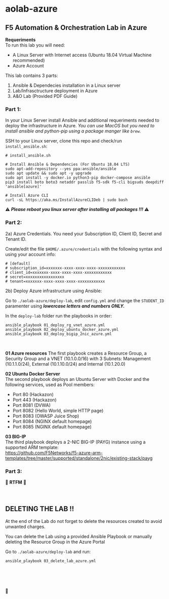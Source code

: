 # aolab-azure

## F5 Automation & Orchestration Lab in Azure

**Requeriments**\
To run this lab you will need:
- A Linux Server with Internet access (Ubuntu 18.04 Virtual Machine recommended) 
- Azure Account 

This lab contains 3 parts:
1.  Ansible & Dependecies installation in a Linux server 
2.  Lab/Infrasctructure deployment in Azure
3.  A&O Lab (Provided PDF Guide)

### Part 1: 
In your Linux Server install Ansible and additional requeriments needed to deploy the infrastructure in Azure. *You can use MacOS but you need to install ansible and python-pip using a package manger like `brew`.*

SSH to your Linux server, clone this repo and check/run `install_ansible.sh`:

```
# install_ansible.sh

# Install Ansible & Dependencies (For Ubuntu 18.04 LTS)
sudo apt-add-repository --yes ppa:ansible/ansible
sudo apt update && sudo apt -y upgrade
sudo apt install -y docker.io python3-pip docker-compose ansible
pip3 install boto boto3 netaddr passlib f5-sdk f5-cli bigsuds deepdiff 'ansible[azure]' 

# Install Azure CLI 
curl -sL https://aka.ms/InstallAzureCLIDeb | sudo bash

```

:warning: ***Please reboot you linux server after installing all packages !!!*** :warning:
<br />

### Part 2:
2a) Azure Credentials. 
You need your Subscription ID, Client ID, Secret and Tenant ID.

Create/edit the file `$HOME/.azure/credentials` with the following syntax and using your account info:
```
# [default]
# subscription_id=xxxxxxx-xxxx-xxxx-xxxx-xxxxxxxxxxxx
# client_id=xxxxxxx-xxxx-xxxx-xxxx-xxxxxxxxxxxx
# secret=xxxxxxxxxxxxxxxxx
# tenant=xxxxxxx-xxxx-xxxx-xxxx-xxxxxxxxxxxx
```

2b) Deploy Azure infrastructure using Ansible:

Go to `./aolab-azure/deploy-lab`, edit `config.yml` and change the `STUDENT_ID` paramenter using ***lowercase letters and numbers ONLY.***

In the `deploy-lab` folder run the playbooks in order:
```
ansible_playbook 01_deploy_rg_vnet_azure.yml
ansible_playbook 02_deploy_ubuntu_docker_azure.yml
ansible_playbook 03_deploy_bigip_2nic_azure.yml
```
<br />

**01 Azure resources**
The first playbook creates a Resource Group, a Security Group and a VNET (10.1.0.0/16) with 3 Subnets: Management (10.1.1.0/24), External (10.1.10.0/24) and Internal (10.1.20.0)

**02 Ubuntu Docker Server**\
The second playbook deploys an Ubuntu Server with Docker and the following services, used as Pool members: 
- Port 80   (Hackazon)
- Port 443  (Hackazon)
- Port 8081 (DVWA)
- Port 8082 (Hello World, simple HTTP page)
- Port 8083 (OWASP Juice Shop)
- Port 8084 (NGINX default homepage)
- Port 8085 (NGINX default homepage)

**03 BIG-IP**\
The third playbook deploys a 2-NIC BIG-IP (PAYG) instance using a supported ARM template:\
https://github.com/F5Networks/f5-azure-arm-templates/tree/master/supported/standalone/2nic/existing-stack/payg
<br />


### Part 3:

:book: **RTFM** :book:
<br />
<br />
<br />
  
## DELETING THE LAB :bangbang:
At the end of the Lab do not forget to delete the resources created to avoid unwanted charges.

You can delete the Lab using a provided Ansible Playbook or manually deleting the Resource Group in the Azure Portal 
 
Go to `./aolab-azure/deploy-lab` and run:

```
ansible_playbook 03_delete_lab_azure.yml
```
<br />
<br />
<br />
  
:poop:
